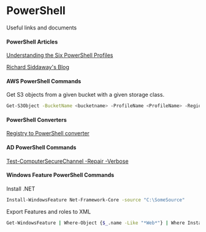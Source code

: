 # PowerShell
Useful links and documents

#### PowerShell Articles

[Understanding the Six PowerShell Profiles](https://devblogs.microsoft.com/scripting/understanding-the-six-powershell-profiles/)

[Richard Siddaway's Blog](https://richardspowershellblog.wordpress.com/)

#### AWS PowerShell Commands

Get S3 objects from a given bucket with a given storage class.

```sh
Get-S3Object -BucketName <bucketname> -ProfileName <ProfileName> -Region <Region>  | Where-Object {$_.StorageClass -eq "GLACIER"}
```

#### PowerShell Converters

[Registry to PowerShell converter](https://reg2ps.azurewebsites.net/)

#### AD PowerShell Commands

[Test-ComputerSecureChannel -Repair -Verbose](https://docs.microsoft.com/en-us/powershell/module/microsoft.powershell.management/test-computersecurechannel?view=powershell-5.1)

#### Windows Feature PowerShell Commands

Install .NET

```sh
Install-WindowsFeature Net-Framework-Core -source "C:\SomeSource"
```

Export Features and roles to XML

```sh
Get-WindowsFeature | Where-Object {$_.name -Like "*Web*"} | Where Installed | Export-Clixml C:\TEMP\InstalledRoles.xml
```
